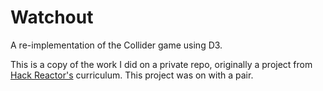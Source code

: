 # Watchout

A re-implementation of the Collider game using D3.

This is a copy of the work I did on a private repo, originally a project from
[Hack Reactor's](http://hackreactor.com) curriculum. This project was on with a pair.
